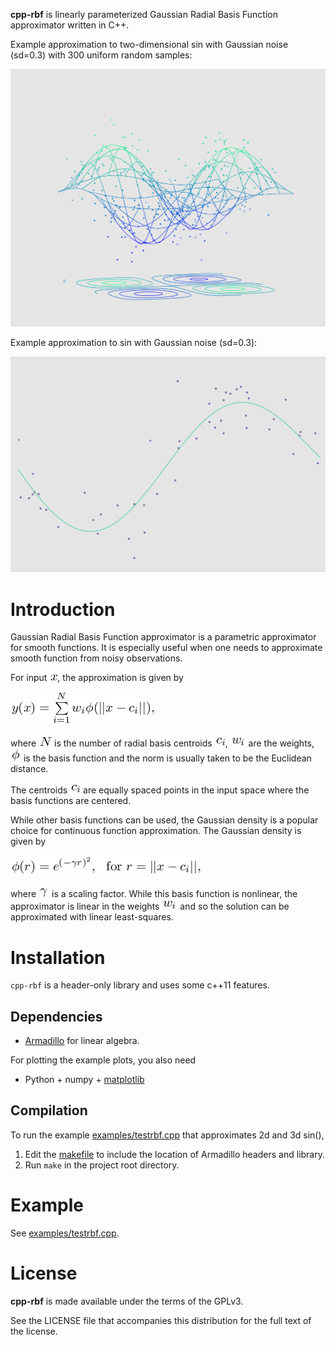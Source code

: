 **cpp-rbf** is linearly parameterized Gaussian Radial Basis Function approximator written in C++.

Example approximation to two-dimensional sin with Gaussian noise (sd=0.3) with 300 uniform random samples:

![](figures/3d_ex2.png)

Example approximation to sin with Gaussian noise (sd=0.3):

![](figures/2d_ex.png)

# Introduction
Gaussian Radial Basis Function approximator is a parametric approximator for smooth functions. It is especially useful when one needs to approximate smooth function from noisy observations.

For input ![](figures/eq_no_01.png?raw=true), the approximation is given by

![](figures/eq_no_02.png?raw=true)

where ![](figures/eq_no_03.png?raw=true) is the number of radial basis centroids ![](figures/eq_no_04.png?raw=true), ![](figures/eq_no_05.png?raw=true) are the weights, ![](figures/eq_no_06.png?raw=true) is the basis function and the norm is usually taken to be the Euclidean distance.

The centroids ![](figures/eq_no_07.png?raw=true) are equally spaced points in the input space where the basis functions are centered.

While other basis functions can be used, the Gaussian density is a popular choice for continuous function approximation. The Gaussian density is given by

![](figures/eq_no_08.png?raw=true) 

where ![](figures/eq_no_09.png?raw=true) is a scaling factor. While this basis function is nonlinear, the approximator is linear in the weights ![](figures/eq_no_10.png?raw=true) and so the solution can be approximated with linear least-squares.

# Installation
`cpp-rbf` is a header-only library and uses some c++11 features.

## Dependencies
* [Armadillo](http://arma.sourceforge.net) for linear algebra.

For plotting the example plots, you also need

* Python + numpy + [matplotlib](http://matplotlib.org/)

## Compilation
To run the example [examples/testrbf.cpp](examples/testrbf.cpp) that approximates 2d and 3d sin(),

1. Edit the [makefile](Makefile) to include the location of Armadillo headers and library.
2. Run `make` in the project root directory.

# Example
See [examples/testrbf.cpp](examples/testrbf.cpp).

# License

**cpp-rbf** is made available under the terms of the GPLv3.

See the LICENSE file that accompanies this distribution for the full text of the license.

